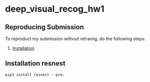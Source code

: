 # deep_visual_recog_hw1
## Reproducing Submission
To reproduct my submission without retrainig, do the following steps:
1. [Installation](#installation-resnest)


## Installation resnest
`pip3 install resnest --pre.`

